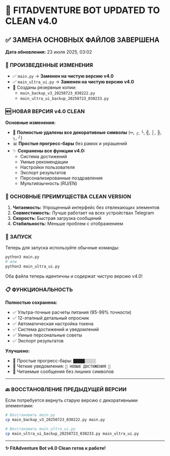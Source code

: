 # 🧹 FITADVENTURE BOT UPDATED TO CLEAN v4.0

## ✅ ЗАМЕНА ОСНОВНЫХ ФАЙЛОВ ЗАВЕРШЕНА

**Дата обновления:** 23 июля 2025, 03:02

### 🔄 ПРОИЗВЕДЕННЫЕ ИЗМЕНЕНИЯ

- ✅ `main.py` → **Заменен на чистую версию v4.0**
- ✅ `main_ultra_ui.py` → **Заменен на чистую версию v4.0**
- 💾 Созданы резервные копии:
  - `main_backup_v3_20250723_030222.py`
  - `main_ultra_ui_backup_20250723_030233.py`

### 🆕 НОВАЯ ВЕРСИЯ v4.0 CLEAN

**Основные изменения:**
- 🧹 **Полностью удалены все декоративные символы** (═, ╭, ╰, ╣, │, ╠, ╮, ╯)
- 📊 **Простые прогресс-бары** без рамок и украшений
- ✨ **Сохранены все функции v4.0:**
  - Система достижений
  - Умные рекомендации
  - Настройки пользователя
  - Экспорт результатов
  - Персонализированные поздравления
  - Мультиязычность (RU/EN)

### 🎯 ОСНОВНЫЕ ПРЕИМУЩЕСТВА CLEAN VERSION

1. **Читаемость:** Упрощенный интерфейс без отвлекающих элементов
2. **Совместимость:** Лучше работает на всех устройствах Telegram
3. **Скорость:** Быстрая загрузка сообщений
4. **Стабильность:** Меньше проблем с отображением

### 🚀 ЗАПУСК

Теперь для запуска используйте обычные команды:
```bash
python3 main.py
# или
python3 main_ultra_ui.py
```

Оба файла теперь идентичны и содержат чистую версию v4.0!

### 📋 ФУНКЦИОНАЛЬНОСТЬ

**Полностью сохранена:**
- ✅ Ультра-точные расчеты питания (95-99% точности)
- ✅ 12-этапный детальный опросник
- ✅ Автоматическая настройка токена
- ✅ Система достижений и уведомлений
- ✅ Умные персональные советы
- ✅ Экспорт результатов

**Улучшено:**
- 🧹 Простые прогресс-бары: `█████░░░░░`
- 📝 Четкие уведомления: `👑 НОВЫЕ ДОСТИЖЕНИЯ 👑`
- 💬 Читаемые сообщения без лишних символов

---

### 🔙 ВОССТАНОВЛЕНИЕ ПРЕДЫДУЩЕЙ ВЕРСИИ

Если потребуется вернуть старую версию с декоративными элементами:

```bash
# Восстановить main.py
cp main_backup_v3_20250723_030222.py main.py

# Восстановить main_ultra_ui.py
cp main_ultra_ui_backup_20250723_030233.py main_ultra_ui.py
```

---

**✨ FitAdventure Bot v4.0 Clean готов к работе!** 